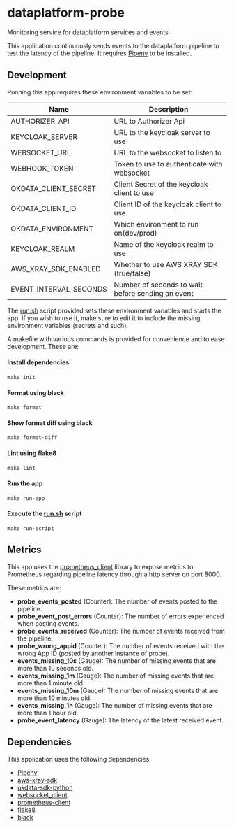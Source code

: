 # dataplatform-probe
Monitoring service for dataplatform services and events

This application continuously sends events to the dataplatform pipeline to test the latency of the pipeline.
It requires [Pipenv](https://github.com/pypa/pipenv) to be installed.
## Development
Running this app requires these environment variables to be set:

| Name                   | Description                                                         |
| ---------------------- | ------------------------------------------------------------------- |
| AUTHORIZER_API         | URL to Authorizer Api                                               |
| KEYCLOAK_SERVER        | URL to the keycloak server to use                                   |
| WEBSOCKET_URL          | URL to the websocket to listen to                                   |
| WEBHOOK_TOKEN          | Token to use to authenticate with websocket                         |
| OKDATA_CLIENT_SECRET   | Client Secret of the keycloak client to use                         |
| OKDATA_CLIENT_ID       | Client ID of the keycloak client to use                             |
| OKDATA_ENVIRONMENT     | Which environment to run on(dev/prod)                               |
| KEYCLOAK_REALM         | Name of the keycloak realm to use                                   |
| AWS_XRAY_SDK_ENABLED   | Whether to use AWS XRAY SDK (true/false)                            |
| EVENT_INTERVAL_SECONDS | Number of seconds to wait before sending an event                   |

The [run.sh](run.sh) script provided sets these environment variables and starts the app. If you wish to use it,
make sure to edit it to include the missing environment variables (secrets and such).

A makefile with various commands is provided for convenience and to ease development. These are:

#### Install dependencies
`make init`
#### Format using black
`make format`
#### Show format diff using black
`make format-diff`
#### Lint using flake8
`make lint`
#### Run the app
`make run-app`
#### Execute the [run.sh](run.sh) script
`make run-script`

## Metrics
This app uses the [prometheus_client](https://github.com/prometheus/client_python) library to expose
metrics to Prometheus regarding pipeline latency through a http server on port 8000.

These metrics are:
- **probe_events_posted** (Counter): The number of events posted to the pipeline.
- **probe_event_post_errors** (Counter): The number of errors experienced when posting events.
- **probe_events_received** (Counter): The number of events received from the pipeline.
- **probe_wrong_appid** (Counter): The number of events received with the wrong App ID (posted by another instance of probe).
- **events_missing_10s** (Gauge): The number of missing events that are more than 10 seconds old.
- **events_missing_1m** (Gauge): The number of missing events that are more than 1 minute old.
- **events_missing_10m** (Gauge): The number of missing events that are more than 10 minutes old.
- **events_missing_1h** (Gauge): The number of missing events that are more than 1 hour old.
- **probe_event_latency** (Gauge): The latency of the latest received event.

## Dependencies
This application uses the following dependencies:
- [Pipenv](https://github.com/pypa/pipenv)
- [aws-xray-sdk](https://docs.aws.amazon.com/xray/latest/devguide/xray-sdk-python.html)
- [okdata-sdk-python](https://github.com/oslokommune/okdata-sdk-python)
- [websocket_client](https://github.com/websocket-client/websocket-client)
- [prometheus-client](https://github.com/prometheus/client_python)
- [flake8](https://pypi.org/project/flake8/)
- [black](https://github.com/psf/black)
